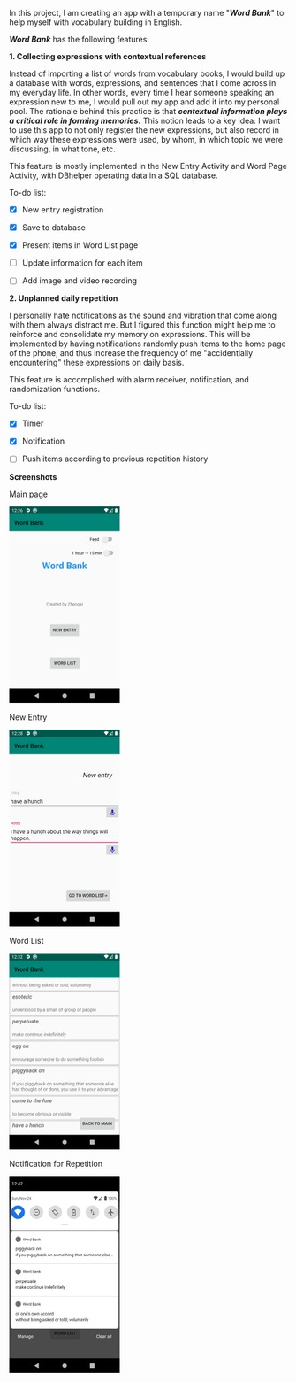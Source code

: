 In this project, I am creating an app with a temporary name "**_Word Bank_**" to help myself with vocabulary building in English.

**_Word Bank_** has the following features:

**1. Collecting expressions with contextual references**

Instead of importing a list of words from vocabulary books, I would build up a database with words, expressions, and sentences that I come across in my everyday life. In other words, every time I hear someone speaking an expression new to me, I would pull out my app and add it into my personal pool. The rationale behind this practice is that **_contextual information plays a critical role in forming memories_.**  This notion leads to a key idea: I want to use this app to not only register the new expressions, but also record in which way these expressions were used, by whom, in which topic we were discussing, in what tone, etc.

This feature is mostly implemented in the New Entry Activity and Word Page Activity, with DBhelper operating data in a SQL database.

To-do list:
- [x] New entry registration
- [x] Save to database
- [x] Present items in Word List page
- [ ] Update information for each item
- [ ] Add image and video recording


**2. Unplanned daily repetition**

I personally hate notifications as the sound and vibration that come along with them always distract me. But I figured this function might help me to reinforce and consolidate my memory on expressions. This will be implemented by having notifications randomly push items to the home page of the phone, and thus increase the frequency of me "accidentially encountering" these expressions on daily basis. 

This feature is accomplished with alarm receiver, notification, and randomization functions.

To-do list:
- [x] Timer
- [x] Notification
- [ ] Push items according to previous repetition history


**Screenshots**

Main page

<img src="images/Main.png" width = 200 title = "Main Page"/>


New Entry

<img src="images/NewEntry.png" width = 200 title = "New Entry Page"/>


Word List

<img src="images/WordList.png" width = 200 title = "Word List Page"/>


Notification for Repetition

<img src="images/Repetition.png" width = 200 title = "Notification"/>

